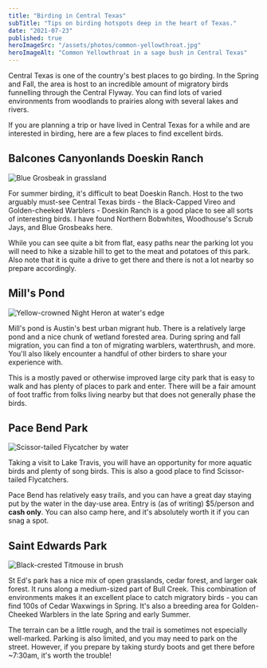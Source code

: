 ```yaml
---
title: "Birding in Central Texas"
subTitle: "Tips on birding hotspots deep in the heart of Texas."
date: "2021-07-23"
published: true
heroImageSrc: "/assets/photos/common-yellowthroat.jpg"
heroImageAlt: "Common Yellowthroat in a sage bush in Central Texas"
---
```


Central Texas is one of the country's best places to go birding. In the Spring and Fall, the area is host to an incredible amount of migratory birds funnelling through the Central Flyway. You can find lots of varied environments from woodlands to prairies along with several lakes and rivers.

If you are planning a trip or have lived in Central Texas for a while and are interested in birding, here are a few places to find excellent birds.


## Balcones Canyonlands Doeskin Ranch

![Blue Grosbeak in grassland](/assets/photos/blue-grosbeak.jpg "Blue Grosbeak at Doeskin Ranch | Image by searchingforbirds.com")

For summer birding, it's difficult to beat Doeskin Ranch. Host to the two arguably must-see Central Texas birds - the Black-Capped Vireo and Golden-cheeked Warblers - Doeskin Ranch is a good place to see all sorts of interesting birds. I have found Northern Bobwhites, Woodhouse's Scrub Jays, and Blue Grosbeaks here.

While you can see quite a bit from flat, easy paths near the parking lot you will need to hike a sizable hill to get to the meat and potatoes of this park. Also note that it is quite a drive to get there and there is not a lot nearby so prepare accordingly.

## Mill's Pond
![Yellow-crowned Night Heron at water's edge](/assets/photos/yellow-crowned-night-heron.jpg "Yellow-crowned Night Heron at Mill's Pond | Image by searchingforbirds.com")

Mill's pond is Austin's best urban migrant hub. There is a relatively large pond and a nice chunk of wetland forested area. During spring and fall migration, you can find a ton of migrating warblers, waterthrush, and more. You'll also likely encounter a handful of other birders to share your experience with.

This is a mostly paved or otherwise improved large city park that is easy to walk and has plenty of places to park and enter. There will be a fair amount of foot traffic from folks living nearby but that does not generally phase the birds.

## Pace Bend Park

![Scissor-tailed Flycatcher by water](/assets/photos/scissortail2.jpg "Scissor-tailed Flycatcher at Pace Bend | Image by searchingforbirds.com")

Taking a visit to Lake Travis, you will have an opportunity for more aquatic birds and plenty of song birds. This is also a good place to find Scissor-tailed Flycatchers.

Pace Bend has relatively easy trails, and you can have a great day staying put by the water in the day-use area. Entry is (as of writing) $5/person and **cash only**. You can also camp here, and it's absolutely worth it if you can snag a spot.

## Saint Edwards Park

![Black-crested Titmouse in brush](/assets/photos/black-crested-titmouse.jpg "Black-crested Titmouse at St Edwards Park | Image by searchingforbirds.com")

St Ed's park has a nice mix of open grasslands, cedar forest, and larger oak forest. It runs along a medium-sized part of Bull Creek. This combination of environments makes it an excellent place to catch migratory birds - you can find 100s of Cedar Waxwings in Spring. It's also a breeding area for Golden-Cheeked Warblers in the late Spring and early Summer.

The terrain can be a little rough, and the trail is sometimes not especially well-marked. Parking is also limited, and you may need to park on the street. However, if you prepare by taking sturdy boots and get there before ~7:30am, it's worth the trouble!





